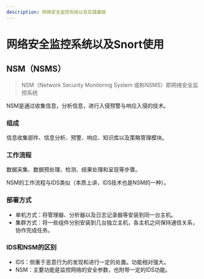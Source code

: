 ```yaml
---
description: 网络安全监控系统以及实践基础
---
```


# 网络安全监控系统以及Snort使用

## NSM（NSMS）

> NSM（Network Security Monitoring System 或称NSMS）即网络安全监控系统

NSM是通过收集信息，分析信息，进行入侵预警与响应入侵的技术。

### 组成

信息收集部件、信息分析、预警、响应、知识库以及策略管理模块。

### 工作流程

数据采集、数据预处理、检测、结果处理和呈现等步骤。

NSM的工作流程与IDS类似（本质上讲，IDS技术也是NSM的一种）。

### 部署方式

* 单机方式：将管理器、分析器以及日志记录器等安装到同一台主机。
* 集群方式：将一些组件分别安装到几台独立主机，各主机之间保持通信关系，协作完成任务。

### IDS和NSM的区别

* IDS：侧重于恶意行为的发现和进行一定的处置。功能相对强大。
* NSM：主要功能是监控网络的安全参数，也附带一定的IDS功能。

